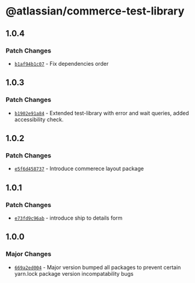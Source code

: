 # @atlassian/commerce-test-library

## 1.0.4

### Patch Changes

- [`b1af94b1c07`](https://bitbucket.org/atlassian/atlassian-frontend/commits/b1af94b1c07) - Fix dependencies order

## 1.0.3

### Patch Changes

- [`b1902e91a84`](https://bitbucket.org/atlassian/atlassian-frontend/commits/b1902e91a84) - Extended test-library with error and wait queries, added accessibility check.

## 1.0.2

### Patch Changes

- [`e5f6d458737`](https://bitbucket.org/atlassian/atlassian-frontend/commits/e5f6d458737) - Introduce commerece layout package

## 1.0.1

### Patch Changes

- [`e73fd9c96ab`](https://bitbucket.org/atlassian/atlassian-frontend/commits/e73fd9c96ab) - introduce ship to details form

## 1.0.0

### Major Changes

- [`669a2ed004`](https://bitbucket.org/atlassian/atlassian-frontend/commits/669a2ed004) - Major version bumped all packages to prevent certain yarn.lock package version incompatability bugs
